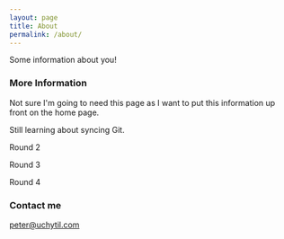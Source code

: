 ```yaml
---
layout: page
title: About
permalink: /about/
---
```


Some information about you!

### More Information

Not sure I'm going to need this page as I want to put this information up front on the home page. 

Still learning about syncing Git.


Round 2

Round 3

Round 4

### Contact me

[peter@uchytil.com](mailto:peter@uchytil.com)
